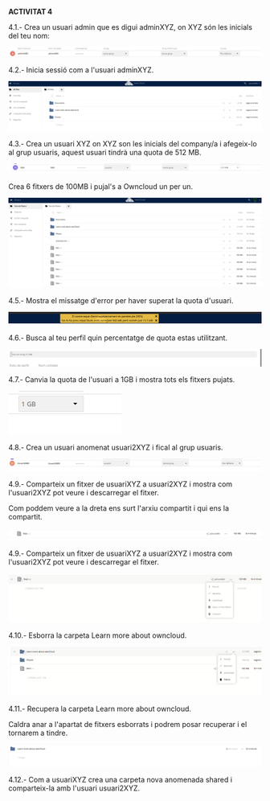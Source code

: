 
**ACTIVITAT 4**


4.1.- Crea un usuari admin que es digui adminXYZ, on XYZ són les inicials del teu nom:

![alt text](admin.png)


4.2.- Inicia sessió com a l'usuari adminXYZ.

![alt text](nouusuari.png)


4.3.- Crea un usuari XYZ on XYZ son les inicials del company/a i afegeix-lo al grup usuaris, aquest usuari tindrà una quota de 512 MB.

![alt text](usuaricompany.png)

Crea 6 fitxers de 100MB i pujal's a Owncloud un per un.

![alt text](archius.png)

4.5.- Mostra el missatge d'error per haver superat la quota d'usuari.

![alt text](avis.png)

4.6.- Busca al teu perfil quin percentatge de quota estas utilitzant.

![alt text](em.png)

4.7.- Canvia la quota de l'usuari a 1GB i mostra tots els fitxers pujats.

![alt text](gb.png)

4.8.- Crea un usuari anomenat usuari2XYZ i fical al grup usuaris.

![alt text](2.png)

4.9.- Comparteix un fitxer de usuariXYZ a usuari2XYZ i mostra com l'usuari2XYZ pot veure i descarregar el fitxer.

Com poddem veure a la dreta ens surt l'arxiu compartit i qui ens la compartit.

![alt text](compartit.png)

4.9.- Comparteix un fitxer de usuariXYZ a usuari2XYZ i mostra com l'usuari2XYZ pot veure i descarregar el fitxer.

![alt text](descargar.png)

4.10.- Esborra la carpeta Learn more about owncloud.

![alt text](delete.png)

4.11.- Recupera la carpeta Learn more about owncloud.

Caldra anar a l'apartat de fitxers esborrats i podrem posar recuperar i el tornarem a tindre.

![alt text](recupera.png)

4.12.- Com a usuariXYZ crea una carpeta nova anomenada shared i comparteix-la amb l'usuari usuari2XYZ.












